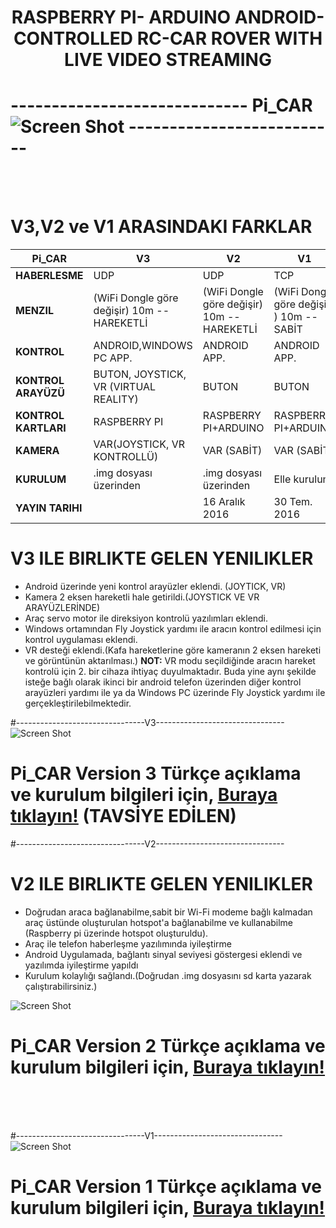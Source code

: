 # <p align="center"> <b>RASPBERRY PI- ARDUINO ANDROID-CONTROLLED RC-CAR ROVER WITH LIVE VIDEO STREAMING</b></p>
# ----------------------------- Pi_CAR ![Screen Shot](https://github.com/zafersn/WiFi-RC-Controller-With-Camera/blob/master/V2Images/images/raspi_car.png) --------------------------
<br><br>
# V3,V2 ve V1 ARASINDAKI FARKLAR

 Pi_CAR|V3| V2 | V1
------------|---------| -------------|-------
**HABERLESME**|UDP |UDP |TCP
**MENZIL** |(WiFi Dongle göre değişir) 10m -- HAREKETLİ| (WiFi Dongle göre değişir) 10m -- HAREKETLİ| (WiFi Dongle göre değişir ) 10m --SABİT
**KONTROL**|ANDROID,WINDOWS PC APP.|ANDROID APP.|ANDROID APP.
**KONTROL ARAYÜZÜ**|BUTON, JOYSTICK, VR (VIRTUAL REALITY) |BUTON|BUTON
**KONTROL KARTLARI**|RASPBERRY PI|RASPBERRY PI+ARDUINO|RASPBERRY PI+ARDUINO
**KAMERA**|VAR(JOYSTICK, VR KONTROLLÜ)|VAR (SABİT)|VAR (SABİT)
**KURULUM**|.img dosyası üzerinden|.img dosyası üzerinden |Elle kurulum
**YAYIN TARIHI**||16 Aralık 2016|30 Tem. 2016

# V3 ILE BIRLIKTE GELEN YENILIKLER
* Android üzerinde yeni kontrol arayüzler eklendi. (JOYTICK, VR)
* Kamera 2 eksen hareketli hale getirildi.(JOYSTICK VE VR ARAYÜZLERİNDE)
* Araç servo motor ile direksiyon kontrolü yazılımları eklendi.
* Windows ortamından Fly Joystick yardımı ile aracın kontrol edilmesi için kontrol uygulaması eklendi.
* VR desteği eklendi.(Kafa hareketlerine göre kameranın 2 eksen hareketi ve görüntünün aktarılması.)
**NOT:** VR modu seçildiğinde aracın hareket kontrolü için 2. bir cihaza ihtiyaç duyulmaktadır. Buda yine aynı şekilde isteğe bağlı olarak ikinci bir android telefon üzerinden diğer kontrol arayüzleri yardımı ile ya da Windows PC üzerinde Fly Joystick yardımı ile gerçekleştirilebilmektedir.

#--------------------------------V3--------------------------------
![Screen Shot](https://github.com/zafersn/WiFi-RC-Controller-With-Camera/blob/master/V3Images/images/raspv3.2.png)
# Pi_CAR Version 3  Türkçe açıklama ve kurulum bilgileri için, [Buraya tıklayın!](https://github.com/zafersn/WiFi-RC-Controller-With-Camera/blob/master/TÜRKÇE/V3) **(TAVSİYE EDİLEN)**



#--------------------------------V2--------------------------------
# V2 ILE BIRLIKTE GELEN YENILIKLER
* Doğrudan araca bağlanabilme,sabit bir Wi-Fi modeme bağlı kalmadan araç üstünde oluşturulan hotspot'a bağlanabilme ve kullanabilme (Raspberry pi üzerinde hotspot oluşturuldu).
* Araç ile telefon haberleşme yazılımında iyileştirme
* Android Uygulamada, bağlantı sinyal seviyesi göstergesi eklendi ve yazılımda iyileştirme yapıldı
* Kurulum kolaylığı sağlandı.(Doğrudan .img dosyasını sd karta yazarak çalıştırabilirsiniz.)<br>


![Screen Shot](https://github.com/zafersn/WiFi-RC-Controller-With-Camera/blob/master/V2Images/images/rasp%20to%20android2.png)
# Pi_CAR Version 2  Türkçe açıklama ve kurulum bilgileri için, [Buraya tıklayın!](https://github.com/zafersn/WiFi-RC-Controller-With-Camera/blob/master/TÜRKÇE/V2) 
<br><br><br>

#--------------------------------V1--------------------------------
![Screen Shot](https://github.com/zafersn/WiFi-RC-Controller-With-Camera/blob/master/V2Images/images/wifi_rasp%20to%20android2.png)
# Pi_CAR Version 1  Türkçe açıklama ve kurulum bilgileri için, [Buraya tıklayın!](https://github.com/zafersn/WiFi-RC-Controller-With-Camera/blob/master/TÜRKÇE/V1) 
